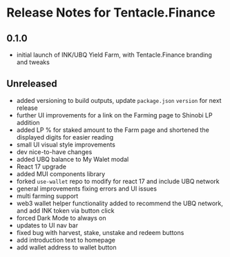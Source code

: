 # Release Notes for Tentacle.Finance

## 0.1.0
- initial launch of INK/UBQ Yield Farm, with Tentacle.Finance branding and tweaks

## Unreleased
- added versioning to build outputs, update `package.json` `version` for next release
- further UI improvements for a link on the Farming page to Shinobi LP addition
- added LP % for staked amount to the Farm page and shortened the displayed digits for easier reading
- small UI visual style improvements
- dev nice-to-have changes
- added UBQ balance to My Walet modal
- React 17 upgrade
- added MUI components library
- forked `use-wallet` repo to modify for react 17 and include UBQ network
- general improvements fixing errors and UI issues
- multi farming support
- web3 wallet helper functionality added to recommend the UBQ network, and add INK token via button click
- forced Dark Mode to always on
- updates to UI nav bar
- fixed bug with harvest, stake, unstake and redeem buttons
- add introduction text to homepage
- add wallet address to wallet button
